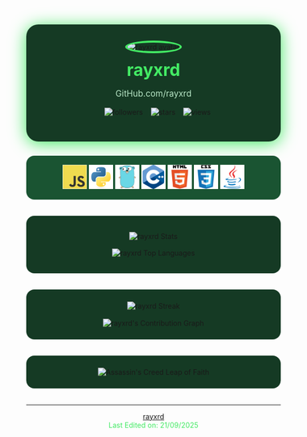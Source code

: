<!-- Profile Card Banner -->
<div align="center" style="background: #153a24; border-radius: 24px; padding: 32px 0; box-shadow: 0 4px 32px #43ea64;">
  <img src="https://avatars.githubusercontent.com/u/your-github-id?v=4" alt="rayxrd avatar" width="110" style="border-radius: 50%; border: 4px solid #43ea64;">
  <h1 style="color:#43ea64; font-size:2.4em; margin: 12px 0;">rayxrd</h1>
  <p style="color:#b7e6c6; font-size:1.2em;">GitHub.com/rayxrd</p>
  <div style="margin: 18px 0;">
    <img src="https://img.shields.io/twitter/follow/?logo=twitter&style=for-the-badge" alt="" style="margin:0 6px;">
    <img src="https://img.shields.io/github/followers/rayxrd?label=Followers&style=for-the-badge" alt="followers" style="margin:0 6px;">
    <img src="https://img.shields.io/github/stars/rayxrd?label=Stars&style=for-the-badge" alt="stars" style="margin:0 6px;">
    <img src="https://komarev.com/ghpvc/?username=rayxrd&label=Profile%20views&color=43ea64&style=for-the-badge" alt="views" style="margin:0 6px;">
  </div>
</div>

<!-- Languages and Tools Section -->
<div align="center" style="background: #1a5432; border-radius: 16px; margin: 28px 0 0 0; padding: 18px 0;">
  <a href="https://www.w3schools.com/js/" target="_blank"><img src="https://raw.githubusercontent.com/devicons/devicon/master/icons/javascript/javascript-original.svg" width="48"></a>
  <a href="https://www.python.org/" target="_blank"><img src="https://raw.githubusercontent.com/devicons/devicon/master/icons/python/python-original.svg" width="48"></a>
  <a href="https://golang.org/" target="_blank"><img src="https://raw.githubusercontent.com/devicons/devicon/master/icons/go/go-original.svg" width="48"></a>
  <a href="https://www.cplusplus.com/" target="_blank"><img src="https://raw.githubusercontent.com/devicons/devicon/master/icons/cplusplus/cplusplus-original.svg" width="48"></a>
  <a href="https://www.w3schools.com/html/" target="_blank"><img src="https://raw.githubusercontent.com/devicons/devicon/master/icons/html5/html5-original-wordmark.svg" width="48"></a>
  <a href="https://www.w3schools.com/css/" target="_blank"><img src="https://raw.githubusercontent.com/devicons/devicon/master/icons/css3/css3-original-wordmark.svg" width="48"></a>
  <a href="https://www.java.com/" target="_blank"><img src="https://raw.githubusercontent.com/devicons/devicon/master/icons/java/java-original.svg" width="48"></a>
</div>

<!-- Stats and Languages Panel -->
<div align="center" style="display: flex; flex-wrap: wrap; justify-content: center; background: #153a24; border-radius: 16px; margin: 32px 0; padding: 24px 0;">
  <div style="flex:1; min-width:350px; max-width:420px; margin:8px;">
    <img src="https://github-readme-stats.vercel.app/api?username=rayxrd&show_icons=true&theme=react&border_radius=16&bg_color=153a24,153a24,153a24&title_color=43ea64&text_color=c0ffc0&icon_color=43ea64" width="100%" alt="rayxrd Stats">
  </div>
  <div style="flex:1; min-width:350px; max-width:420px; margin:8px;">
    <img src="https://github-readme-stats.vercel.app/api/top-langs?username=rayxrd&show_icons=true&theme=react&border_radius=16&bg_color=153a24,153a24,153a24&title_color=43ea64&text_color=c0ffc0&icon_color=43ea64&layout=compact" width="100%" alt="rayxrd Top Languages">
  </div>
</div>

<!-- Streak & Activity Graph -->
<div align="center" style="background: #153a24; border-radius: 16px; margin: 32px 0; padding: 24px 0;">
  <img src="https://github-readme-streak-stats.herokuapp.com/?user=rayxrd&theme=react&background=153a24&ring=43ea64&fire=43ea64&currStreakLabel=43ea64&sideNums=43ea64&sideLabels=c0ffc0&dates=c0ffc0&border_radius=16" width="800" alt="rayxrd Streak">
  <br><br>
  <img src="https://github-readme-activity-graph.vercel.app/graph?username=rayxrd&theme=react-dark&bg_color=153a24,153a24,153a24&color=43ea64&line=43ea64&point=c0ffc0" width="900" alt="rayxrd's Contribution Graph">
</div>

<!-- Assassin's Creed GIF Banner -->
<div align="center" style="background: #153a24; border-radius: 16px; margin: 32px 0; padding: 24px 0;">
  <img alt="Assassin's Creed Leap of Faith" width="480" src="https://media.tenor.com/9Wcbh5wQvIwAAAAC/assassins-creed-leap.gif">
</div>

<hr>
<p align="center" style="color:#43ea64;"><a href="https://github.com/rayxrd">rayxrd</a><br>
Last Edited on: 21/09/2025</p>
